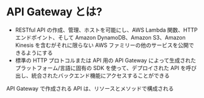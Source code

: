 # API Gateway とは?

- RESTful API の作成、管理、ホストを可能にし、AWS Lambda 関数、HTTP エンドポイント、そして Amazon DynamoDB、Amazon S3、Amazon Kinesis を含むがそれに限らない AWS ファミリーの他のサービスを公開できるようにする
- 標準の HTTP プロトコルまたは API 用の API Gateway によって生成されたプラットフォーム/言語に固有の SDK を使って、デプロイされた API を呼び出し、統合されたバックエンド機能にアクセスすることができる

API Gateway で作成される API は、リソースとメソッドで構成される